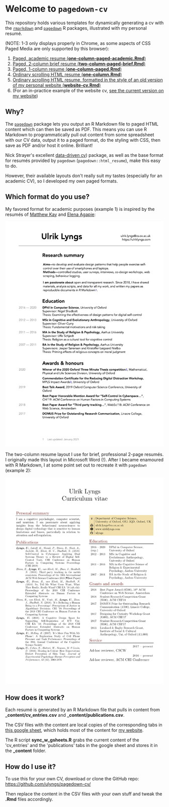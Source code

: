 # Welcome to `pagedown-cv`
This repository holds various templates for dynamically generating a cv with the [`rmarkdown`](https://rmarkdown.rstudio.com) and [`pagedown`](https://github.com/rstudio/pagedown) R packages, illustrated with my personal resumé.

(NOTE: 1-3 only displays properly in Chrome, as some aspects of CSS Paged Media are only supported by this browser):

1. [Paged, academic resume (**one-column-paged-academic.Rmd**)](https://ulyngs.github.io/pagedown-cv/one-column-paged-academic.html)
1. [Paged, 2-column brief resume (**two-column-paged-brief.Rmd**)](https://ulyngs.github.io/pagedown-cv/two-column-paged-brief.html)
1. [Paged, 1-column resume (**one-column-paged.Rmd**)](https://ulyngs.github.io/pagedown-cv/one-column-paged.html)
1. [Ordinary scrolling HTML resume (**one-column.Rmd**)](https://ulyngs.github.io/pagedown-cv/one-column.html)
1. [Ordinary scrolling HTML resume, formatted in the style of an old version of my personal website (**website-cv.Rmd**)](https://ulyngs.github.io/pagedown-cv/website-cv.html)
1. (For an in-practice example of the website cv, [see the current version on my website](https://ulriklyngs.com/cv/))

## Why?
The [`pagedown`](https://github.com/rstudio/pagedown) package lets you output an R Markdown file to paged HTML content which can then be saved as PDF.
This means you can use R Markdown to programmatically pull out content from some spreadsheet with our CV data, output it to a paged format, do the styling with CSS, then save as PDF and/or host it online. Brilliant!

Nick Strayer's excellent [data-driven cv](http://nickstrayer.me/datadrivencv/)) package, as well as the base format for resumés provided by `pagedown` (`pagedown::html_resume`), make this easy to do.

However, their available layouts don't really suit my tastes (especially for an academic CV), so I developed my own paged formats.

## Which format do you use?
My favored format for academic purposes (example 1) is inspired by the resumés of [Matthew Kay](http://www.mjskay.com/) and [Elena Agapie](https://eagapie.com/pubs/cv.pdf):

<a href="https://ulriklyngs.com/pdfs/2021_jan_academic_cv.pdf"><img src="examples/cur_cv_pg1.jpg"></a>

The two-column resume layout I use for brief, professional 2-page resumés. I originally made this layout in Microsoft Word (!). After I became enamoured with R Markdown, I at some point set out to recreate it with `pagedown` (example 2):

<a href="https://ulyngs.github.io/pagedown-cv/two-column-paged-brief.html"><img src="examples/page1_new.png"></a>


## How does it work?
Each resumé is generated by an R Markdown file that pulls in content from **\_content/cv_entries.csv** and **\_content/publications.csv**.

The CSV files with the content are local copies of the corresponding tabs in [this google sheet](https://docs.google.com/spreadsheets/d/1ta71CAGkcLqm-W1UdVRA_JJSddWV2TsrRZsCnQlmOis/edit?usp=sharing), which holds most of the content for [my website](https://ulriklyngs.com/).

The R script **sync_w_gsheets.R** grabs the current content of the 'cv_entries' and the 'publications' tabs in the google sheet and stores it in the **\_content** folder.


## How do I use it?
To use this for your own CV, download or clone the GitHub repo: https://github.com/ulyngs/pagedown-cv/ 

Then replace the content in the CSV files with your own stuff and tweak the **.Rmd** files accordingly.
